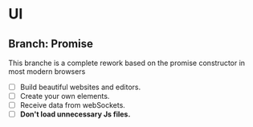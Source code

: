 # UI
## Branch: Promise
This branche is a complete rework based on the promise constructor in most modern browsers
- [ ] Build beautiful websites and editors.
- [ ] Create your own elements.
- [ ] Receive data from webSockets.
- [ ] **Don't load unnecessary Js files.**
